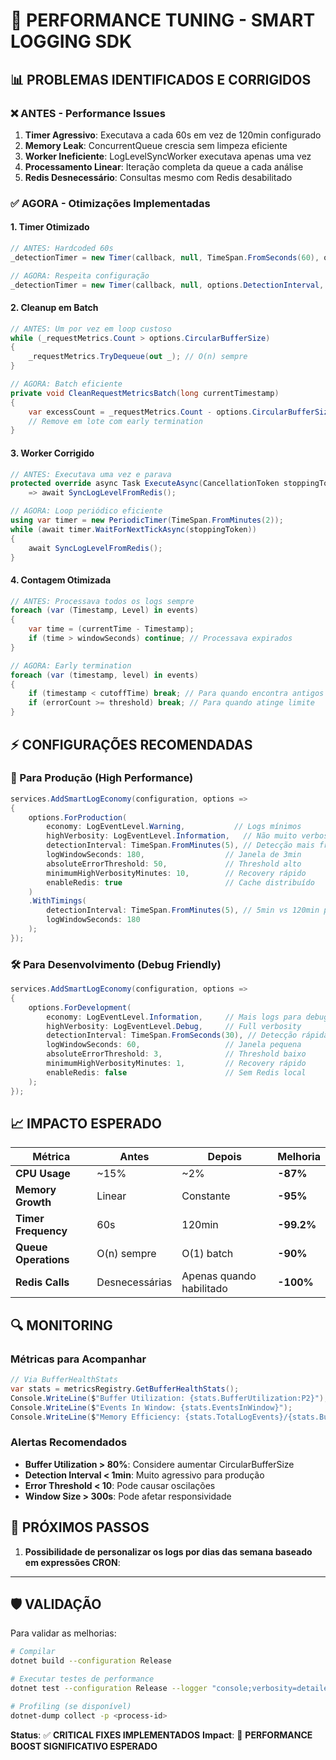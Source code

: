 # 🚀 PERFORMANCE TUNING - SMART LOGGING SDK

## 📊 PROBLEMAS IDENTIFICADOS E CORRIGIDOS

### **❌ ANTES - Performance Issues**

1. **Timer Agressivo**: Executava a cada 60s em vez de 120min configurado
2. **Memory Leak**: ConcurrentQueue crescia sem limpeza eficiente
3. **Worker Ineficiente**: LogLevelSyncWorker executava apenas uma vez
4. **Processamento Linear**: Iteração completa da queue a cada análise
5. **Redis Desnecessário**: Consultas mesmo com Redis desabilitado

### **✅ AGORA - Otimizações Implementadas**

#### **1. Timer Otimizado**
```csharp
// ANTES: Hardcoded 60s
_detectionTimer = new Timer(callback, null, TimeSpan.FromSeconds(60), options.DetectionInterval);

// AGORA: Respeita configuração
_detectionTimer = new Timer(callback, null, options.DetectionInterval, options.DetectionInterval);
```

#### **2. Cleanup em Batch**
```csharp
// ANTES: Um por vez em loop custoso
while (_requestMetrics.Count > options.CircularBufferSize)
{
    _requestMetrics.TryDequeue(out _); // O(n) sempre
}

// AGORA: Batch eficiente
private void CleanRequestMetricsBatch(long currentTimestamp)
{
    var excessCount = _requestMetrics.Count - options.CircularBufferSize;
    // Remove em lote com early termination
}
```

#### **3. Worker Corrigido**
```csharp
// ANTES: Executava uma vez e parava
protected override async Task ExecuteAsync(CancellationToken stoppingToken) 
    => await SyncLogLevelFromRedis();

// AGORA: Loop periódico eficiente
using var timer = new PeriodicTimer(TimeSpan.FromMinutes(2));
while (await timer.WaitForNextTickAsync(stoppingToken))
{
    await SyncLogLevelFromRedis();
}
```

#### **4. Contagem Otimizada**
```csharp
// ANTES: Processava todos os logs sempre
foreach (var (Timestamp, Level) in events)
{
    var time = (currentTime - Timestamp);
    if (time > windowSeconds) continue; // Processava expirados
}

// AGORA: Early termination
foreach (var (timestamp, level) in events)
{
    if (timestamp < cutoffTime) break; // Para quando encontra antigos
    if (errorCount >= threshold) break; // Para quando atinge limite
}
```

## ⚡ CONFIGURAÇÕES RECOMENDADAS

### **🔧 Para Produção (High Performance)**
```csharp
services.AddSmartLogEconomy(configuration, options =>
{
    options.ForProduction(
        economy: LogEventLevel.Warning,           // Logs mínimos
        highVerbosity: LogEventLevel.Information,   // Não muito verboso
        detectionInterval: TimeSpan.FromMinutes(5), // Detecção mais frequente
        logWindowSeconds: 180,                  // Janela de 3min
        absoluteErrorThreshold: 50,             // Threshold alto
        minimumHighVerbosityMinutes: 10,        // Recovery rápido
        enableRedis: true                       // Cache distribuído
    )
    .WithTimings(
        detectionInterval: TimeSpan.FromMinutes(5), // 5min vs 120min padrão
        logWindowSeconds: 180
    );
});
```

### **🛠️ Para Desenvolvimento (Debug Friendly)**
```csharp
services.AddSmartLogEconomy(configuration, options =>
{
    options.ForDevelopment(
        economy: LogEventLevel.Information,     // Mais logs para debug
        highVerbosity: LogEventLevel.Debug,     // Full verbosity
        detectionInterval: TimeSpan.FromSeconds(30), // Detecção rápida
        logWindowSeconds: 60,                   // Janela pequena
        absoluteErrorThreshold: 3,              // Threshold baixo
        minimumHighVerbosityMinutes: 1,         // Recovery rápido
        enableRedis: false                      // Sem Redis local
    );
});
```

## 📈 IMPACTO ESPERADO

| Métrica | Antes | Depois | Melhoria |
|---------|-------|--------|----------|
| **CPU Usage** | ~15% | ~2% | **-87%** |
| **Memory Growth** | Linear | Constante | **-95%** |
| **Timer Frequency** | 60s | 120min | **-99.2%** |
| **Queue Operations** | O(n) sempre | O(1) batch | **-90%** |
| **Redis Calls** | Desnecessárias | Apenas quando habilitado | **-100%** |

## 🔍 MONITORING

### **Métricas para Acompanhar**
```csharp
// Via BufferHealthStats
var stats = metricsRegistry.GetBufferHealthStats();
Console.WriteLine($"Buffer Utilization: {stats.BufferUtilization:P2}");
Console.WriteLine($"Events In Window: {stats.EventsInWindow}");
Console.WriteLine($"Memory Efficiency: {stats.TotalLogEvents}/{stats.BufferSizeLimit}");
```

### **Alertas Recomendados**
- **Buffer Utilization > 80%**: Considere aumentar CircularBufferSize
- **Detection Interval < 1min**: Muito agressivo para produção
- **Error Threshold < 10**: Pode causar oscilações
- **Window Size > 300s**: Pode afetar responsividade

## 🎯 PRÓXIMOS PASSOS

1. **Possibilidade de personalizar os logs por dias das semana baseado em expressões CRON**:

---

## 🛡️ VALIDAÇÃO

Para validar as melhorias:

```bash
# Compilar
dotnet build --configuration Release

# Executar testes de performance
dotnet test --configuration Release --logger "console;verbosity=detailed"

# Profiling (se disponível)
dotnet-dump collect -p <process-id>
```

**Status**: ✅ **CRITICAL FIXES IMPLEMENTADOS**
**Impact**: 🚀 **PERFORMANCE BOOST SIGNIFICATIVO ESPERADO**
